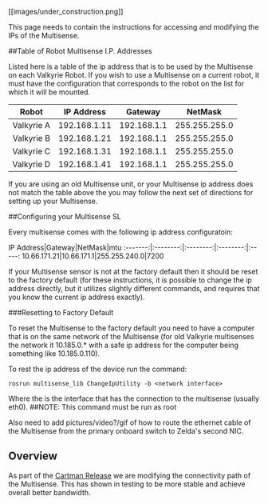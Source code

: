 [[images/under_construction.png]]

This page needs to contain the instructions for accessing and modifying the IPs of the Multisense.  

##Table of Robot Multisense I.P. Addresses

Listed here is a table of the ip address that is to be used by the Multisense on each Valkyrie Robot.
If you wish to use a Multisense on a current robot, it must have the configuration that corresponds to the robot on the list for which it will be mounted.

Robot|IP Address|Gateway|NetMask
:--------:|:--------:|:---------:|:--------:
Valkyrie A|192.168.1.11|192.168.1.1|255.255.255.0
Valkyrie B|192.168.1.21|192.168.1.1|255.255.255.0
Valkyrie C|192.168.1.31|192.168.1.1|255.255.255.0
Valkyrie D|192.168.1.41|192.168.1.1|255.255.255.0

If you are using an old Multisense unit, or your Multisense ip address does not match the table above the you may follow the next set of directions for setting up your Multisense.

##Configuring your Multisense SL

Every multisense comes with the following ip address configuratoin:

IP Address|Gateway|NetMask|mtu
:-------:|:--------:|:--------:|:--------:|:-----:
10.66.171.21|10.66.171.1|255.255.240.0|7200

If your Multisense sensor is not at the factory default then it should be reset to the factory default (for these instructions, it is possible to change the ip address directly, but it utilizes slightly different commands, and requires that you know the current ip address exactly).

###Resetting to Factory Default

To reset the Multisense to the factory default you need to have a computer that is on the same network of the Multisense (for old Valkyrie multisenses the network it 10.185.0.* with a safe ip address for the computer being something like 10.185.0.110). 

To rest the ip address of the device run the command:
```
rosrun multisense_lib ChangeIpUtility -b <network interface>
```

Where the <network interface> is the interface that has the connection to the multisense (usually eth0).
##NOTE: This command must be run as root


Also need to add pictures/video?/gif of how to route the ethernet cable of the Multisense from the primary onboard switch to Zelda's second NIC.  

## Overview  
As part of the [Cartman Release](Valkyrie-Software-Cartman-Release) we are modifying the connectivity path of the Multisense. This has shown in testing to be more stable and achieve overall better bandwidth.  